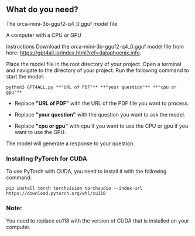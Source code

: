 ## What do you need?

The orca-mini-3b-gguf2-q4_0.gguf model file

A computer with a CPU or GPU

Instructions
Download the orca-mini-3b-gguf2-q4_0.gguf model file from here: https://gpt4all.io/index.html?ref=dataphoenix.info.

Place the model file in the root directory of your project.
Open a terminal and navigate to the directory of your project.
Run the following command to start the model:
```
python3 GPT4ALL.py **"URL of PDF"** **"your question"** **"cpu or gpu"**
```
- Replace **"URL of PDF"** with the URL of the PDF file you want to process.

- Replace **"your question"** with the question you want to ask the model.

- Replace **"cpu or gpu"** with cpu if you want to use the CPU or gpu if you want to use the GPU.

The model will generate a response to your question.

### Installing PyTorch for CUDA
To use PyTorch with CUDA, you need to install it with the following command:
```
pip install torch torchvision torchaudio --index-url https://download.pytorch.org/whl/cu118
```
### Note:

You need to replace cu118 with the version of CUDA that is installed on your computer.
